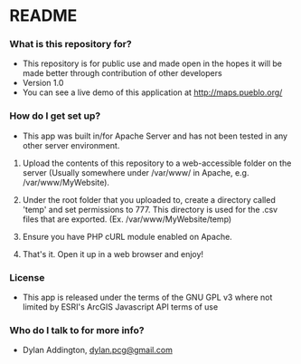 # README #


### What is this repository for? ###

* This repository is for public use and made open in the hopes it will be made better through contribution of other developers
* Version 1.0
* You can see a live demo of this application at http://maps.pueblo.org/

### How do I get set up? ###

* This app was built in/for Apache Server and has not been tested in any other server environment.

1. Upload the contents of this repository to a web-accessible folder on the server (Usually somewhere under /var/www/ in Apache, e.g. /var/www/MyWebsite).

2. Under the root folder that you uploaded to, create a directory called 'temp' and set permissions to 777. This directory is used for the .csv files that are exported. (Ex. /var/www/MyWebsite/temp)

3. Ensure you have PHP cURL module enabled on Apache.

4. That's it. Open it up in a web browser and enjoy!

### License ###

* This app is released under the terms of the GNU GPL v3 where not limited by ESRI's ArcGIS Javascript API terms of use

### Who do I talk to for more info? ###

* Dylan Addington, dylan.pcg@gmail.com
